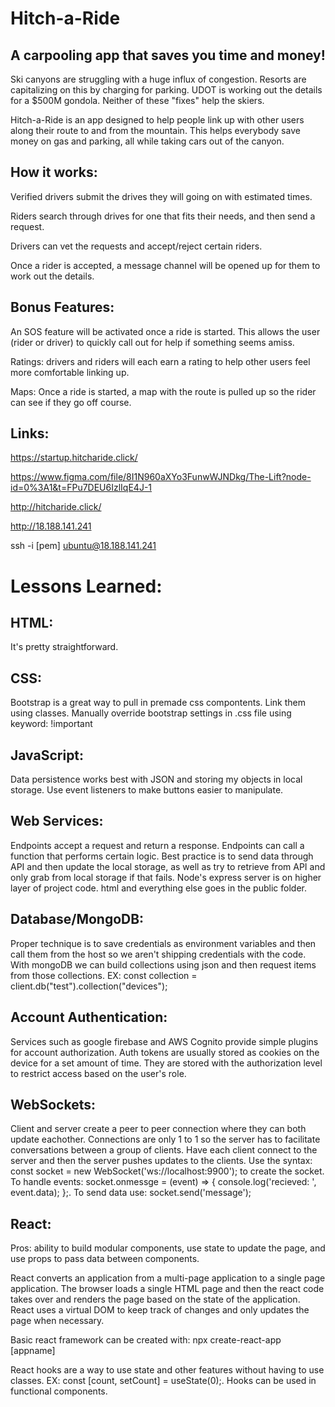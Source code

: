 
# Hitch-a-Ride

## A carpooling app that saves you time and money!

Ski canyons are struggling with a huge influx of congestion. Resorts are capitalizing on this by charging for parking. UDOT is working out the details for a $500M gondola. Neither of these "fixes" help the skiers.

Hitch-a-Ride is an app designed to help people link up with other users along their route to and from the mountain. This helps everybody save money on gas and parking, all while taking cars out of the canyon.

## How it works:

Verified drivers submit the drives they will going on with estimated times.

Riders search through drives for one that fits their needs, and then send a request.

Drivers can vet the requests and accept/reject certain riders.

Once a rider is accepted, a message channel will be opened up for them to work out the details.

## Bonus Features:

An SOS feature will be activated once a ride is started. This allows the user (rider or driver) to quickly call out for help if something seems amiss.

Ratings: drivers and riders will each earn a rating to help other users feel more comfortable linking up.

Maps: Once a ride is started, a map with the route is pulled up so the rider can see if they go off course.

## Links:
https://startup.hitcharide.click/

https://www.figma.com/file/8I1N960aXYo3FunwWJNDkg/The-Lift?node-id=0%3A1&t=FPu7DEU6IzlIqE4J-1

http://hitcharide.click/

http://18.188.141.241

ssh -i [pem] ubuntu@18.188.141.241

# Lessons Learned:
## HTML:
It's pretty straightforward.

## CSS:
Bootstrap is a great way to pull in premade css compontents. Link them using classes.
Manually override bootstrap settings in .css file using keyword: !important

## JavaScript:
Data persistence works best with JSON and storing my objects in local storage.
Use event listeners to make buttons easier to manipulate.

## Web Services:
Endpoints accept a request and return a response. Endpoints can call a function that performs certain logic. Best practice is to send data through API and then update the local storage, as well as try to retrieve from API and only grab from local storage if that fails. Node's express server is on higher layer of project code. html and everything else goes in the public folder.

## Database/MongoDB:
Proper technique is to save credentials as environment variables and then call them from the host so we aren't shipping credentials with the code. With mongoDB we can build collections using json and then request items from those collections. EX: const collection = client.db("test").collection("devices");

## Account Authentication:
Services such as google firebase and AWS Cognito provide simple plugins for account authorization. Auth tokens are usually stored as cookies on the device for a set amount of time. They are stored with the authorization level to restrict access based on the user's role.

## WebSockets:
Client and server create a peer to peer connection where they can both update eachother. Connections are only 1 to 1 so the server has to facilitate conversations between a group of clients. Have each client connect to the server and then the server pushes updates to the clients. Use the syntax: const socket = new WebSocket('ws://localhost:9900'); to create the socket. To handle events: socket.onmessge = (event) => { console.log('recieved: ', event.data); };. To send data use: socket.send('message');

## React:
Pros: ability to build modular components, use state to update the page, and use props to pass data between components.

React converts an application from a multi-page application to a single page application. The browser loads a single HTML page and then the react code takes over and renders the page based on the state of the application. React uses a virtual DOM to keep track of changes and only updates the page when necessary.

Basic react framework can be created with: npx create-react-app [appname]

React hooks are a way to use state and other features without having to use classes. EX: const [count, setCount] = useState(0);. Hooks can be used in functional components.

